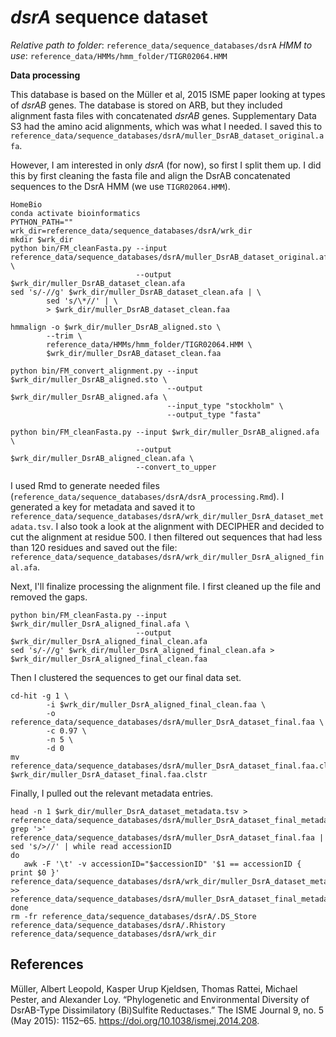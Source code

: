 # *dsrA* sequence dataset

*Relative path to folder*: `reference_data/sequence_databases/dsrA`
*HMM to use*: `reference_data/HMMs/hmm_folder/TIGR02064.HMM`


**Data processing**

This database is based on the Müller et al, 2015 ISME paper looking at types of *dsrAB* genes.
The database is stored on ARB, but they included alignment fasta files with concatenated *dsrAB* genes.
Supplementary Data S3 had the amino acid alignments, which was what I needed.
I saved this to `reference_data/sequence_databases/dsrA/muller_DsrAB_dataset_original.afa`.

However, I am interested in only *dsrA* (for now), so first I split them up.
I did this by first cleaning the fasta file and align the DsrAB concatenated sequences to the DsrA HMM (we use `TIGR02064.HMM`).

```
HomeBio
conda activate bioinformatics
PYTHON_PATH=""
wrk_dir=reference_data/sequence_databases/dsrA/wrk_dir
mkdir $wrk_dir
python bin/FM_cleanFasta.py --input reference_data/sequence_databases/dsrA/muller_DsrAB_dataset_original.afa \
                            --output $wrk_dir/muller_DsrAB_dataset_clean.afa
sed 's/-//g' $wrk_dir/muller_DsrAB_dataset_clean.afa | \
        sed 's/\*//' | \
        > $wrk_dir/muller_DsrAB_dataset_clean.faa

hmmalign -o $wrk_dir/muller_DsrAB_aligned.sto \
        --trim \
        reference_data/HMMs/hmm_folder/TIGR02064.HMM \
        $wrk_dir/muller_DsrAB_dataset_clean.faa

python bin/FM_convert_alignment.py --input $wrk_dir/muller_DsrAB_aligned.sto \
                                   --output $wrk_dir/muller_DsrAB_aligned.afa \
                                   --input_type "stockholm" \
                                   --output_type "fasta"
                               
python bin/FM_cleanFasta.py --input $wrk_dir/muller_DsrAB_aligned.afa \
                            --output $wrk_dir/muller_DsrAB_aligned_clean.afa \
                            --convert_to_upper

```

I used Rmd to generate needed files (`reference_data/sequence_databases/dsrA/dsrA_processing.Rmd`).
I generated a key for metadata and saved it to `reference_data/sequence_databases/dsrA/wrk_dir/muller_DsrA_dataset_metadata.tsv`.
I also took a look at the alignment with DECIPHER and decided to cut the alignment at residue 500.
I then filtered out sequences that had less than 120 residues and saved out the file: `reference_data/sequence_databases/dsrA/wrk_dir/muller_DsrA_aligned_final.afa`.

Next, I'll finalize processing the alignment file.
I first cleaned up the file and removed the gaps.

```
python bin/FM_cleanFasta.py --input $wrk_dir/muller_DsrA_aligned_final.afa \
                            --output $wrk_dir/muller_DsrA_aligned_final_clean.afa
sed 's/-//g' $wrk_dir/muller_DsrA_aligned_final_clean.afa > $wrk_dir/muller_DsrA_aligned_final_clean.faa
```

Then I clustered the sequences to get our final data set.

```
cd-hit -g 1 \
        -i $wrk_dir/muller_DsrA_aligned_final_clean.faa \
        -o reference_data/sequence_databases/dsrA/muller_DsrA_dataset_final.faa \
        -c 0.97 \
        -n 5 \
        -d 0
mv reference_data/sequence_databases/dsrA/muller_DsrA_dataset_final.faa.clstr $wrk_dir/muller_DsrA_dataset_final.faa.clstr
```

Finally, I pulled out the relevant metadata entries.

```
head -n 1 $wrk_dir/muller_DsrA_dataset_metadata.tsv > reference_data/sequence_databases/dsrA/muller_DsrA_dataset_final_metadata.tsv
grep '>' reference_data/sequence_databases/dsrA/muller_DsrA_dataset_final.faa | sed 's/>//' | while read accessionID
do
   awk -F '\t' -v accessionID="$accessionID" '$1 == accessionID { print $0 }' reference_data/sequence_databases/dsrA/wrk_dir/muller_DsrA_dataset_metadata.tsv >> reference_data/sequence_databases/dsrA/muller_DsrA_dataset_final_metadata.tsv
done
rm -fr reference_data/sequence_databases/dsrA/.DS_Store reference_data/sequence_databases/dsrA/.Rhistory reference_data/sequence_databases/dsrA/wrk_dir
```


## References

Müller, Albert Leopold, Kasper Urup Kjeldsen, Thomas Rattei, Michael Pester, and Alexander Loy. “Phylogenetic and Environmental Diversity of DsrAB-Type Dissimilatory (Bi)Sulfite Reductases.” The ISME Journal 9, no. 5 (May 2015): 1152–65. https://doi.org/10.1038/ismej.2014.208.
